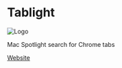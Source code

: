 Tablight
===============

![Logo](/app/images/icon-128.png "Logo")

Mac Spotlight search for Chrome tabs

[Website](https://fouad.co/tablight)
